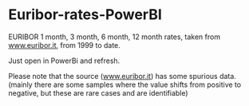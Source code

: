 # Euribor-rates-PowerBI
EURIBOR	1 month,	3 month,	6 month,	12 month rates, taken from www.euribor.it, from 1999 to date.

Just open in PowerBi and refresh.

Please note that the source (www.euribor.it) has some spurious data.
(mainly there are some samples where the value shifts from positive to negative, but these are rare cases and are identifiable)

